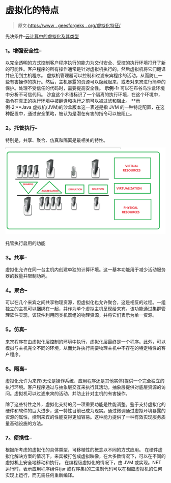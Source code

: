 # 虚拟化的特点

> 原文:[https://www . geesforgeks . org/虚拟化特征/](https://www.geeksforgeeks.org/characteristics-of-virtualization/)

先决条件–[云计算中的虚拟化及其类型](https://www.geeksforgeeks.org/virtualization-cloud-computing-types/)

### **1。增强安全性–**

以完全透明的方式控制客户程序执行的能力为交付安全、受控的执行环境打开了新的可能性。客户程序的所有操作通常是针对虚拟机执行的，然后虚拟机将它们翻译并应用到主机程序。
虚拟机管理器可以控制和过滤来宾程序的活动，从而防止一些有害操作的执行。然后，主机暴露的资源可以隐藏起来，或者对来宾进行简单的保护。处理不受信任的代码时，需要提高安全性。
**示例-1:** 可以在布谷鸟沙盒环境中分析不可信代码。
沙盒这个术语标识了一个隔离的执行环境，在这个环境中，指令在真正的执行环境中被翻译和执行之前可以被过滤和阻止。
**示例-2:**Java 虚拟机(JVM)的沙盒版本这一表述是指 JVM 的一种特定配置，在这种配置中，通过安全策略，被认为是潜在有害的指令可以被阻止。

### **2。托管执行–**

特别是，共享、聚合、仿真和隔离是最相关的特性。

![Functions enabled by a managed execution ](img/e5f6ee94a7d39fdaac032faea97a0b69.png)

托管执行启用的功能

### **3。共享–**

虚拟化允许在同一台主机内创建单独的计算环境。这一基本功能用于减少活动服务器的数量并限制功耗。

### **4。聚合–**

可以在几个来宾之间共享物理资源，但虚拟化也允许聚合，这是相反的过程。一组独立的主机可以捆绑在一起，并作为单个虚拟主机呈现给来宾。该功能通过集群管理软件实现，该软件利用同类机器组的物理资源，并将它们表示为单一资源。

### **5。仿真–**

来宾程序在由虚拟化层控制的环境中执行，虚拟化层最终是一个程序。此外，可以模拟与主机完全不同的环境，从而允许执行需要物理主机中不存在的特定特性的客户程序。

### **6。隔离–**

虚拟化允许为来宾(无论是操作系统、应用程序还是其他实体)提供一个完全独立的执行环境。客户程序通过与抽象层交互来执行其活动，抽象层提供对底层资源的访问。虚拟机可以过滤来宾的活动，并防止针对主机的有害操作。

除了这些特性之外，虚拟化支持的另一项重要功能是性能调整。鉴于支持虚拟化的硬件和软件的巨大进步，这一特性目前已成为现实。通过微调通过虚拟环境暴露的资源的属性，控制来宾的性能变得更加容易。这种能力提供了一种有效实现服务质量基础设施的方法。

### **7。便携性–**

根据所考虑的虚拟化的具体类型，可移植性的概念以不同的方式应用。
在硬件虚拟化解决方案的情况下，来宾被打包成虚拟映像，在大多数情况下，可以在不同的虚拟机上安全地移动和执行。
在编程级虚拟化的情况下，由 JVM 或实现。NET 运行时，表示应用程序组件(jar 或程序集)的二进制代码可以在相应虚拟机的任何实现上运行，而无需任何重新编译。